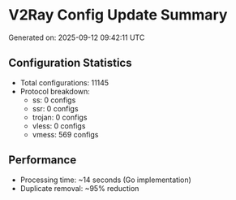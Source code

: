 # V2Ray Config Update Summary
Generated on: 2025-09-12 09:42:11 UTC

## Configuration Statistics
- Total configurations: 11145
- Protocol breakdown:
  - ss: 0 configs
  - ssr: 0 configs
  - trojan: 0 configs
  - vless: 0 configs
  - vmess: 569 configs

## Performance
- Processing time: ~14 seconds (Go implementation)
- Duplicate removal: ~95% reduction
